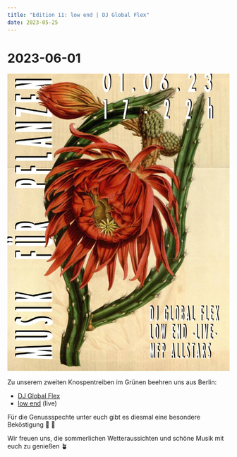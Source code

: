 ```yaml
---
title: "Edition 11: low end | DJ Global Flex"
date: 2023-05-25
---
```


# 2023-06-01

![](/230601.jpg)

Zu unserem zweiten Knospentreiben im Grünen beehren uns aus Berlin:

- [DJ Global Flex](https://soundcloud.com/globalflex) 
- [low end](https://soundcloud.com/low_end808) (live)


Für die Genussspechte unter euch gibt es diesmal eine besondere Beköstigung 🍙 🍶

Wir freuen uns, die sommerlichen Wetteraussichten und schöne Musik mit euch zu genießen 🪴
